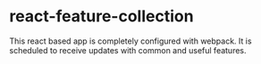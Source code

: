 # react-feature-collection
This react based app is completely configured with webpack.
It is scheduled to receive updates with common and useful features.
